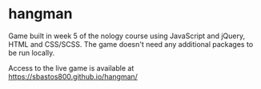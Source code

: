 # hangman
Game built in week 5 of the nology course using JavaScript and jQuery, HTML and CSS/SCSS. The game doesn't need any additional packages to be run locally.

Access to the live game is available at https://sbastos800.github.io/hangman/
